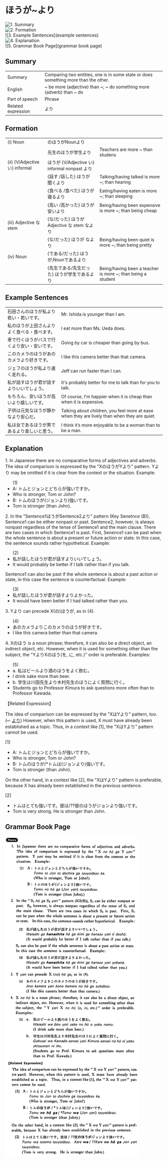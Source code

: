 # ほうが~より

![1. Summary](summary)<br>
![2. Formation](formation)<br>
![3. Example Sentences](example sentences)<br>
![4. Explanation](explanation)<br>
![5. Grammar Book Page](grammar book page)<br>


## Summary

<table><tr>   <td>Summary</td>   <td>Comparing two entities, one is in some state or does something more than the other.</td></tr><tr>   <td>English</td>   <td>~ be more (adjective) than ~; ~ do something more (adverb) than ~ do</td></tr><tr>   <td>Part of speech</td>   <td>Phrase</td></tr><tr>   <td>Related expression</td>   <td>より</td></tr></table>

## Formation

<table class="table"> <tbody><tr class="tr head"> <td class="td"><span class="numbers">(i)</span> <span> <span class="bold">Noun</span></span></td> <td class="td"><span class="concept">のほうが</span><span>Noun<span class="concept">より</span></span></td> <td class="td"><span>&nbsp;</span></td> </tr> <tr class="tr"> <td class="td"><span>&nbsp;</span></td> <td class="td"><span>先生<span class="concept">のほうが</span>学生<span class="concept">より</span></span> </td> <td class="td"><span>Teachers    are more ~ than studens</span></td> </tr> <tr class="tr head"> <td class="td"><span class="numbers">(ii)</span> <span> <span class="bold">{V/Adjective い}    informal</span></span></td> <td class="td"><span class="concept">ほうが</span><span> {V/Adjective い} informal nonpast <span class="concept">より</span></span></td> <td class="td"><span>&nbsp;</span></td> </tr> <tr class="tr"> <td class="td"><span>&nbsp;</span></td> <td class="td"><span>{話す /話した} <span class="concept">ほうが</span> 聞く<span class="concept">より</span></span></td> <td class="td"><span>Talking/having    talked is more ~; than hearing</span></td> </tr> <tr class="tr"> <td class="td"><span>&nbsp;</span></td> <td class="td"><span>{食べる /食べた} <span class="concept">ほうが</span> 寝る<span class="concept">より</span></span></td> <td class="td"><span>Eating/having    eaten is more ~; than sleeping</span></td> </tr> <tr class="tr"> <td class="td"><span>&nbsp;</span></td> <td class="td"><span>{高い /高かった} <span class="concept">ほうが</span> 安い<span class="concept">より</span></span></td> <td class="td"><span>Being/having    been expensive is more ~; than being cheap</span></td> </tr> <tr class="tr head"> <td class="td"><span class="numbers">(iii)</span> <span> <span class="bold">Adjective な stem</span></span></td> <td class="td"><span>{<span class="concept">な</span>/<span class="concept">だった</span>} <span class="concept">ほうが</span><span> Adjective な    stem </span><span class="concept">なより</span></span></td> <td class="td"><span>&nbsp;</span></td> </tr> <tr class="tr"> <td class="td"><span>&nbsp;</span></td> <td class="td"><span>{<span class="concept">な</span>/<span class="concept">だった</span>} <span class="concept">ほうが</span> <span class="concept">なより</span></span></td> <td class="td"><span>Being/having    been quiet is more ~; than being pretty</span></td> </tr> <tr class="tr head"> <td class="td"><span class="numbers">(iv)</span> <span> <span class="bold">Noun</span></span></td> <td class="td"><span>{<span class="concept">である</span>/<span class="concept">だった</span>} <span class="concept">ほうが</span>;Noun<span class="concept">であるより</span></span></td> <td class="td"><span>&nbsp;</span></td> </tr> <tr class="tr"> <td class="td"><span>&nbsp;</span></td> <td class="td"><span>{先生<span class="concept">である</span>/先生<span class="concept">だった</span>} <span class="concept">ほうが</span>学生<span class="concept">であるより</span></span></td> <td class="td"><span>Being/having    been a teacher is more ~; than being a student</span></td> </tr></tbody></table>

## Example Sentences

<table><tr>   <td>石田さんのほうが私より若い・若いです。</td>   <td>Mr. Ishida is younger than I am.</td></tr><tr>   <td>私のほうが上田さんよりよく食べる・食べます。</td>   <td>I eat more than Ms. Ueda does.</td></tr><tr>   <td>車で行くほうがバスで行くより安い・安いです。</td>   <td>Going by car is cheaper than going by bus.</td></tr><tr>   <td>このカメラのほうがあのカメラより好きです。</td>   <td>I like this camera better than that camera.</td></tr><tr>   <td>ジェフのほうが私より速く走れる。</td>   <td>Jeff can run faster than I can.</td></tr><tr>   <td>私が話すほうが君が話すよりいいでしょう。</td>   <td>It's probably better for me to talk than for you to talk.</td></tr><tr>   <td>もちろん、安いほうが高いより嬉しいです。</td>   <td>Of course, I'm happier when it is cheap than when it is expensive.</td></tr><tr>   <td>子供は元気なほうが静かなより安心だ。</td>   <td>Talking about children, you feel more at ease when they are lively than when they are quiet.</td></tr><tr>   <td>私は女であるほうが男であるより楽しいと思う。</td>   <td>I think it’s more enjoyable to be a woman than to be a man.</td></tr></table>

## Explanation

<p>1. In Japanese there are no comparative forms of adjectives and adverbs. The idea of comparison is expressed by the "Xの<span class="cloze">ほうが</span>Y<span class="cloze">より</span>" pattern. Y<span class="cloze">より</span> may be omitted if it is clear from the context or the situation. Example:</p>  <ul>(1) <li>A: トムとジョンとどちらが強いですか。</li> <li>Who is stronger, Tom or John?</li> <div class="divide"></div> <li>B: トムのほうが</span>(ジョンより</span>)強いです。</li> <li>Tom is stronger (than John).</li> </ul>  <p>2. In the "Sentence1<span class="cloze">ほうが</span>Sentence2<span class="cloze">より</span>" pattern (Key Senetnce (B)), Sentence1 can be either nonpast or past. Sentence2, however, is always nonpast regardless of the tense of Sentence1 and the main clause. There are two cases in which Sentence1 is past. First, Senence1 can be past when the whole sentence is about a present or future action or state. In this case, the sentence sounds rather hypothetical. Example:</p>  <ul>(2) <li>私が話した<span class="cloze">ほうが</span>君が話す<span class="cloze">より</span>いいでしょう。</li> <li>It would probably be better if I talk rather than if you talk.</li> </ul>  <p>Sentence1 can also be past if the whole sentence is about a past action or state, in this case the sentence is counterfactual. Example:</p>  <ul>(3) <li>私が話した<span class="cloze">ほうが</span>君が話す<span class="cloze">より</span>よかった。</li> <li>It would have been better if I had talked rather than you.</li> </ul>  <p>3. Y<span class="cloze">より</span> can precede X(の)<span class="cloze">ほうが</span>, as in (4).  <ul>(4) <li>あのカメラ<span class="cloze">より</span>このカメラの<span class="cloze">ほう</span>が好きです。</li> <li>I like this camera better than that camera.</li> </ul>  <p>4. Xの<span class="cloze">ほう</span> is a noun phrase; therefore, it can also be a direct object, an indirect object, etc. However, when it is used for something other than the subject, the "Y<span class="cloze">より</span>Xの<span class="cloze">ほう</span>(を, に, etc.)" order is preferable. Examples:</p>  <ul>(5) <li>a. 私はビール<span class="cloze">より</span>酒の<span class="cloze">ほう</span>をよく飲む。</li> <li>I drink sake more than beer.</li> <div class="divide"></div> <li>b. 学生は川田先生<span class="cloze">より</span>木村先生の<span class="cloze">ほう</span>によく質問に行く。</li> <li>Students go to Professor Kimura to ask questions more often than to Professor Kawada.</li> </ul>  <p>【Related Expression】</p>  <p>The idea of comparison can be expressed by the "XはYより" pattern, too. (⇨ <a href="#㊦ より (1)">より</a>) However, when this pattern is used, X must have already been established as a topic. Thus, in a context like [1], the "XはYより" pattern cannot be used.</p>  <p>[1]</p>  <ul> <li>A: トムとジョンとどちらが強いですか。</li> <li>Who is stronger, Tom or John?</li> <div class="divide"></div> <li>B: トムの<span class="cloze">ほうが</span>/*トムは(ジョン<span class="cloze">より</span>)強いです。</li> <li>Tom is stronger (than John).</li> </ul>  <p>On the other hand, in a context like [2], the "XはYより" pattern is preferable, because X has already been established in the previous sentence.</p>  <p>[2]</p>  <ul> <li>トムはとても強いです。彼は/??彼の<span class="cloze">ほうが</span>ジョン<span class="cloze">より</span>強いです。</li> <li>Tom is very strong. He is stronger than John.</li> </ul>

## Grammar Book Page

![](../img/Basicほうが～より.png)

